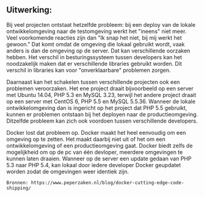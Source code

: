 ## Uitwerking:
Bij veel projecten ontstaat hetzelfde probleem: bij een deploy van de lokale ontwikkelomgeving naar de testomgeving werkt het "ineens" niet meer. Veel voorkomende reacties zijn dan "Ik snap het niet, bij mij werkt het gewoon." Dat komt omdat de omgeving die lokaal gebruikt wordt, vaak anders is dan de omgeving op de server. Dat kan verschillende oorzaken hebben. Het verschil in besturingssysteem tussen developers kan het noodzakelijk maken dat er verschillende libraries gebruikt worden. Dit verschil in libraries kan voor "onverklaarbare" problemen zorgen.

Daarnaast kan het schakelen tussen verschillende projecten ook een problemen veroorzaken. Het ene project draait bijvoorbeeld op een server met Ubuntu 14.04, PHP 5.3 en MySQL 3.23, terwijl het andere project draait op een server met CentOS 6, PHP 5.5 en MySQL 5.5.36. Wanneer de lokale ontwikkelomgeving dan is ingericht op het project dat PHP 5.5 gebruikt, kunnen er problemen ontstaan bij het deployen naar de productieomgeving. Ditzelfde probleem kan zich ook voordoen tussen verschillende developers.

Docker lost dat probleem op. Docker maakt het heel eenvoudig om een omgeving op te zetten. Het maakt daarbij niet uit of het om een ontwikkelomgeving of een productieomgeving gaat. Docker biedt zelfs de mogelijkheid om op de pc van één devloper, meerdere omgevingen te kunnen laten draaien. Wanneer op de server een update gedaan van PHP 5.3 naar PHP 5.4, kan lokaal door iedere developer Docker geupdatet worden zodat de omgevingen weer identiek zijn.

`Bronnen: https://www.peperzaken.nl/blog/docker-cutting-edge-code-shipping/`
